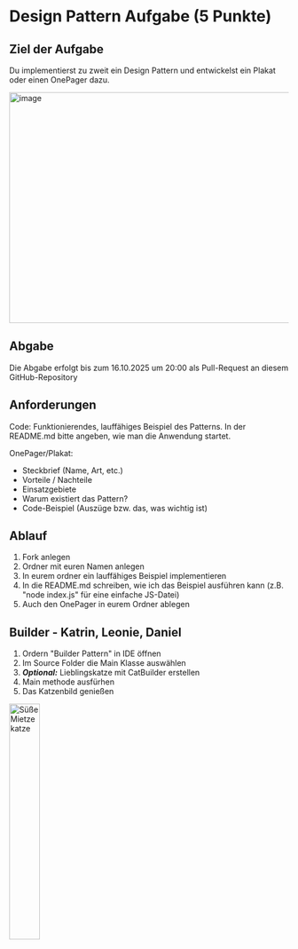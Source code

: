 # Design Pattern Aufgabe (5 Punkte)

## Ziel der Aufgabe
Du implementierst zu zweit ein Design Pattern und entwickelst ein Plakat oder einen OnePager dazu. 

<img width="1549" height="416" alt="image" src="https://github.com/user-attachments/assets/7f1b007f-59c4-44a2-bacc-714f91ae64b6" />

## Abgabe
Die Abgabe erfolgt bis zum 16.10.2025 um 20:00 als Pull-Request an diesem GitHub-Repository

## Anforderungen
Code: Funktionierendes, lauffähiges Beispiel des Patterns. In der README.md bitte angeben, wie man die Anwendung startet.

OnePager/Plakat:
- Steckbrief (Name, Art, etc.)
- Vorteile / Nachteile
- Einsatzgebiete
- Warum existiert das Pattern?
- Code-Beispiel (Auszüge bzw. das, was wichtig ist)

## Ablauf
1. Fork anlegen
2. Ordner mit euren Namen anlegen
3. In eurem ordner ein lauffähiges Beispiel implementieren
4. In die README.md schreiben, wie ich das Beispiel ausführen kann (z.B. "node index.js" für eine einfache JS-Datei)
5. Auch den OnePager in eurem Ordner ablegen

## Builder - Katrin, Leonie, Daniel
1.  Ordern "Builder Pattern" in IDE öffnen
2. Im Source Folder die Main Klasse auswählen
3. ***Optional:*** Lieblingskatze mit CatBuilder erstellen
4. Main methode ausfürhen
5. Das Katzenbild genießen

<img src="https://i.pinimg.com/474x/c9/37/0b/c9370b56dda66f84f228dd49d73cd0ce--ginger-kitten-ginger-cats.jpg"
alt="Süße Mietzekatze" width="33%" />